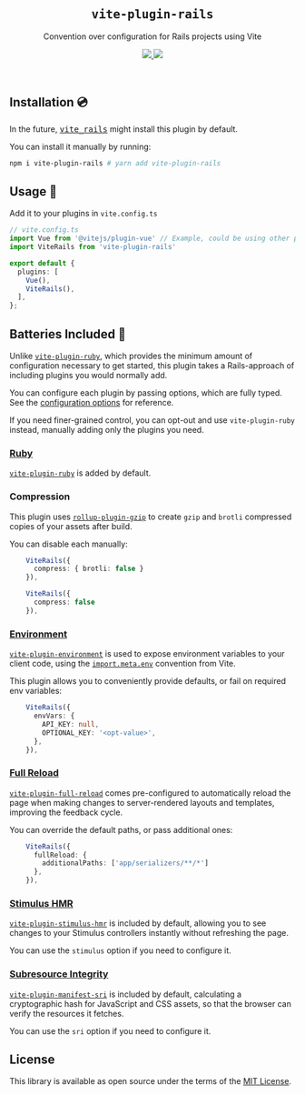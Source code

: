 <h2 align='center'><samp>vite-plugin-rails</samp></h2>

<p align='center'>Convention over configuration for Rails projects using Vite</p>

<p align='center'>
  <a href='https://www.npmjs.com/package/vite-plugin-rails'>
    <img src='https://img.shields.io/npm/v/vite-plugin-rails?color=222&style=flat-square'>
  </a>
  <a href='https://github.com/ElMassimo/vite_ruby/blob/master/LICENSE.txt'>
    <img src='https://img.shields.io/badge/license-MIT-blue.svg'>
  </a>
</p>

<br>

[vite_rails]: https://github.com/ElMassimo/vite_ruby/tree/main/vite_rails
[vite-plugin-ruby]: https://github.com/ElMassimo/vite_ruby/tree/main/vite-plugin-ruby
[configuration options]: https://github.com/ElMassimo/vite_ruby/tree/main/vite-plugin-rails/src/index.ts#L12-L84
[rollup-plugin-gzip]: https://github.com/kryops/rollup-plugin-gzip
[vite-plugin-environment]: https://github.com/ElMassimo/vite-plugin-environment
[vite-plugin-full-reload]: https://github.com/ElMassimo/vite-plugin-full-reload
[vite-plugin-stimulus-hmr]: https://github.com/ElMassimo/vite-plugin-stimulus-hmr
[vite-plugin-manifest-sri]: https://github.com/ElMassimo/vite-plugin-manifest-sri

## Installation 💿

In the future, [<kbd>vite_rails</kbd>][vite_rails] might install this plugin by default.

You can install it manually by running:

```bash
npm i vite-plugin-rails # yarn add vite-plugin-rails
```

## Usage 🚀

Add it to your plugins in `vite.config.ts`

```ts
// vite.config.ts
import Vue from '@vitejs/plugin-vue' // Example, could be using other plugins.
import ViteRails from 'vite-plugin-rails'

export default {
  plugins: [
    Vue(),
    ViteRails(),
  ],
};
```

## Batteries Included 🔋

Unlike [`vite-plugin-ruby`][vite-plugin-ruby], which provides the minimum amount of configuration necessary to get started, this plugin takes a Rails-approach of including plugins you would normally add.

You can configure each plugin by passing options, which are fully typed. See the [configuration options] for reference.

If you need finer-grained control, you can opt-out and use `vite-plugin-ruby` instead, manually adding only the plugins you need.

### [Ruby][vite-plugin-ruby]

[`vite-plugin-ruby`][vite-plugin-ruby] is added by default.

### Compression

This plugin uses [`rollup-plugin-gzip`][rollup-plugin-gzip] to create `gzip` and `brotli` compressed copies of your assets after build.

You can disable each manually:

```ts
    ViteRails({
      compress: { brotli: false }
    }),
```

```ts
    ViteRails({
      compress: false
    }),
```


### [Environment](https://github.com/ElMassimo/vite-plugin-environment)

[`vite-plugin-environment`][vite-plugin-environment] is used to expose environment variables to your
client code, using the [`import.meta.env`](https://vitejs.dev/guide/env-and-mode.html#env-files) convention from Vite.

This plugin allows you to conveniently provide defaults, or fail on required env variables:

```ts
    ViteRails({
      envVars: {
        API_KEY: null,
        OPTIONAL_KEY: '<opt-value>',
      },
    }),
```

### [Full Reload](https://github.com/ElMassimo/vite-plugin-full-reload)

[`vite-plugin-full-reload`][vite-plugin-full-reload] comes pre-configured to automatically reload the page
when making changes to server-rendered layouts and templates, improving the
feedback cycle.

You can override the default paths, or pass additional ones:

```ts
    ViteRails({
      fullReload: {
        additionalPaths: ['app/serializers/**/*']
      },
    }),
```

### [Stimulus HMR](https://github.com/ElMassimo/vite-plugin-stimulus-hmr)

[`vite-plugin-stimulus-hmr`][vite-plugin-stimulus-hmr] is included by default,
allowing you to see changes to your Stimulus controllers instantly without refreshing the page.

You can use the `stimulus` option if you need to configure it.

### [Subresource Integrity](https://github.com/ElMassimo/vite-plugin-manifest-sri)

[`vite-plugin-manifest-sri`][vite-plugin-manifest-sri] is included by default,
calculating a cryptographic hash for JavaScript and CSS assets, so that the browser
can verify the resources it fetches.

You can use the `sri` option if you need to configure it.

## License

This library is available as open source under the terms of the [MIT License](https://opensource.org/licenses/MIT).
